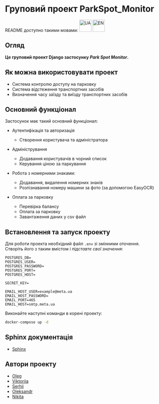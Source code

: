 # Груповий проект ParkSpot_Monitor

README доступно такими мовами:
<a href="https://https://github.com/olegdenko/ParkSpot_Monitor/blob/dev/README.md">
<img src="https://em-content.zobj.net/thumbs/120/apple/354/flag-ukraine_1f1fa-1f1e6.png" alt="UA" width="40" height="40"></a>
<a href="https://github.com/olegdenko/ParkSpot_Monitor/blob/dev/README.eng.md">
<img src="https://em-content.zobj.net/thumbs/120/apple/354/flag-united-states_1f1fa-1f1f8.png" alt="EN" width="40" height="40"></a>


## **Огляд**

**Це груповий проект Django застосунку *Park Spot Monitor*.**

## Як можна використовувати проект

* Система контролю доступу на парковку
* Система відстеження транспортних засобів
* Визначення часу заїзду та виїзду транспортних засобів

##  **Основний функціонал**

Застосунок має такий основний функціонал:
* Аутентифікація та авторизація
    * Створення користувача та адміністратора

* Адміністрування
    * Додавання користувачів в чорний список
    * Керування ціною за паркування

* Робота з номерними знаками:
    * Додавання, видалення номерних знаків
    * Розпізнавання номеру машини за фото (за допомогою EasyOCR)

* Оплата за парковку
    * Перевірка балансу
    * Оплата за парковку
    * Завантаження даних у csv файл

## **Встановлення та запуск проекту** 

Для роботи проекта необхідний файл `.env` зі змінними оточення.
Створіть його з таким вмістом і *підставте свої значення*:

```dotenv
POSTGRES_DB=
POSTGRES_USER=
POSTGRES_PASSWORD=
POSTGRES_PORT=
POSTGRES_HOST= 

SECRET_KEY=

EMAIL_HOST_USER=example@meta.ua
EMAIL_HOST_PASSWORD=
EMAIL_PORT=465
EMAIL_HOST=smtp.meta.ua
```

Виконайте наступні команди в корені проекту:
```bash
docker-compose up -d
```
## Sphinx документація
* [Sphinx](https://maroon-odelia-43.tiiny.site)

##  **Автори проекту** 
* [Oleg](https://github.com/olegdenko)
* [Viktoriia](https://github.com/Nilinz)
* [Serhii](https://github.com/SerhiiAndreiko)
* [Oleksandr](https://github.com/SVcheburator)
* [Nikita](https://github.com/Nikita-devel)